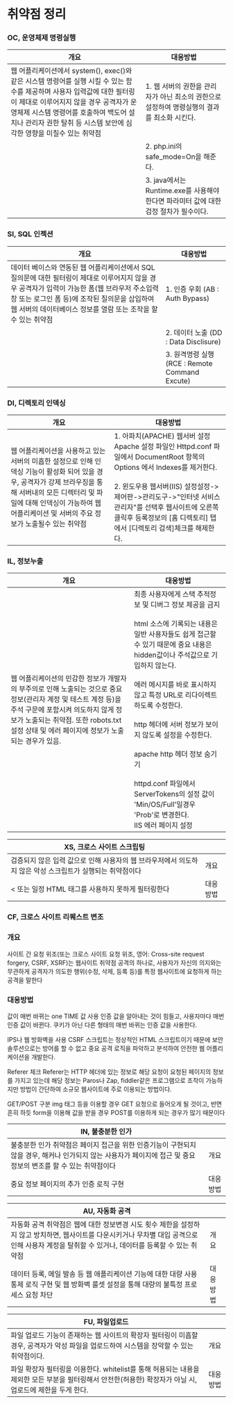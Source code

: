 # **취약점 정리**

### **OC, 운영체제 명령실행**
| 개요 | 대응방법 |
| --- | --- |
| 웹 어플리케이션에서 system(), exec()와 같은 시스템 명령어를 실행 시킬 수 있는 함수를 제공하며 사용자 입력값에 대한 필터링이 제대로 이루어지지 않을 경우 공격자가 운영체제 시스템 명령어를 호출하여 백도어 설치나 관리자 권한 탈취 등 시스템 보안에 심각한 영향을 미칠수 있는 취약점 | 1. 웹 서버의 권한을 관리자가 아닌 최소의 권한으로 설정하여 명령실행의 결과를 최소화 시킨다.
||2. php.ini의 safe_mode=On을 해준다.
||3. java에서는 Runtime.exe를 사용해야한다면 파라미터 값에 대한 검정 절차가 필수이다. |   

### **SI, SQL 인젝션**

| 개요 | 대응방법 |
| --- | --- |
| 데이터 베이스와 연동된 웹 어플리케이션에서 SQL 질의문에 대한 필터링이 제대로 이루어지지 않을 경우 공격자가 입력이 가능한 폼(웹 브라우저 주소입력창 또는 로그인 폼 등)에 조작된 질의문을 삽입하여 웹 서버의 데이터베이스 정보를 열람 또는 조작을 할 수 있는 취약점 | 1. 인증 우회 (AB : Auth Bypass)
||2. 데이터 노출 (DD : Data Disclisure)
||3. 원격명령 실행 (RCE : Remote Command Excute) |

### **DI, 디렉토리 인덱싱**
| 개요 | 대응방법 |
| --- | --- |
| 웹 어플리케이션을 사용하고 있는 서버의 미흡한 설정으로 인해 인덱싱 기능이 활성화 되어 있을 경우, 공격자가 강제 브라우징을 통해 서버내의 모든 디렉터리 및 파일에 대해 인덱싱이 가능하여 웹 어플리케이션 및 서버의 주요 정보가 노출될수 있는 취약점 | 1. 아파치(APACHE) 웹서버 설정Apache 설정 파일인 Httpd.conf 파일에서 DocumentRoot 항목의 Options 에서 Indexes를 제거한다.<br><br>2. 윈도우용 웹서버(IIS) 설정설정->제어판->관리도구->"인터넷 서비스 관리자"를 선택후 웹사이트에 오른쪽 클릭후 등록정보의 [홈 디렉토리] 탭에서 [디렉토리 검색]체크를 해제한다. 

### **IL, 정보누출**

| 개요 | 대응방법 |
| --- | --- |
| 웹 어플리케이션의 민감한 정보가 개발자의 부주의로 인해 노출되는 것으로 중요 정보(관리자 계정 및 테스트 계정 등)을 주석 구문에 포함시켜 의도하지 않게 정보가 노출되는 취약점. 또한 robots.txt 설정 상태 및 에러 페이지에 정보가 노출되는 경우가 있음. | 최종 사용자에게 스택 추적정보 및 디버그 정보 제공을 금지<br><br>html 소스에 기록되는 내용은 일반 사용자들도 쉽게 접근할수 있기 때문에 중요 내용은 hidden값이나 주석값으로 기입하지 않는다. <br><br>에러 메시지를 바로 표시하지 않고 특정 URL로 리다이렉트 하도록 수정한다.<br><br>http 헤더에 서버 정보가 보이지 않도록 설정을 수정한다.<br><br>apache http 헤더 정보 숨기기<br><br>httpd.conf 파일에서 ServerTokens의 설정 값이 'Min/OS/Full'일경우 'Prob'로 변경한다.<br>IIS 에러 페이지 설정 


| XS, 크로스 사이트 스크립팅 |  |
| --- | --- |
| 검증되지 않은 입력 값으로 인해 사용자의 웹 브라우저에서 의도하지 않은 악성 스크립트가 실행되는 취약점이다 | 개요 |
| < 또는 일정 HTML 태그를 사용하지 못하게 필터링한다 | 대응방법 |

### **CF, 크로스 사이트 리퀘스트 변조**

### **개요**
사이트 간 요청 위조(또는 크로스 사이트 요청 위조, 영어: Cross-site request forgery, CSRF, XSRF)는 웹사이트 취약점 공격의 하나로, 사용자가 자신의 의지와는 무관하게 공격자가 의도한 행위(수정, 삭제, 등록 등)를 특정 웹사이트에 요청하게 하는 공격을 말한다

### **대응방법**
값이 매번 바뀌는 one TIME 값 사용
 인증 값을 알아내는 것이 힘들고, 사용자마다 매번 인증 값이 바뀐다. 쿠키가 아닌 다른 형태의 매번 바뀌는 인증 값을 사용한다.

IPS나 웹 방화벽을 사용 
CSRF 스크립트는 정상적인 HTML 스크립트이기 때문에 보안 솔루션으로는 방어를 할 수 없고 중요 공격 로직을 파악하고 분석하여 안전한 웹 어플리케이션을 개발한다.

Referer 체크
Referer는 HTTP 헤더에 있는 정보로 해당 요청이 요청된 페이지의 정보를 가지고 있는데 해당 정보는 Paros나 Zap, fiddler같은 프로그램으로 조작이 가능하지만 방법이 간단하여 소규모 웹사이트에 주로 이용되는 방법이다.

GET/POST 구분 
img 태그 등을 이용할 경우 GET 요청으로 들어오게 될 것이고, 반면 흔히 하듯 form을 이용해 값을 받을 경우 POST를 이용하게 되는 경우가 많기 때문이다

| IN, 불충분한 인가 |  |
| --- | --- |
| 불충분한 인가 취약점은 페이지 접근을 위한 인증기능이 구현되지 않을 경우, 해커나 인가되지 않는 사용자가 페이지에 접근 및 중요 정보의 변조를 할 수 있는 취약점이다 | 개요 |
| 중요 정보 페이지의 추가 인증 로직 구현 | 대응방법 |

| AU, 자동화 공격 |  |
| --- | --- |
| 자동화 공격 취약점은 웹에 대한 정보변경 시도 횟수 제한을 설정하지 않고 방치하면, 웹사이트를 다운시키거나 무차별 대입 공격으로 인해 사용자 계정을 탈취할 수 있거나, 데이터를 등록할 수 있는 취약점 | 개요 |
| 데이터 등록, 메일 발송 등 웹 애플리케이션 기능에 대한 대량 사용 통제 로직 구현 및 웹 방화벽 룰셋 설정을 통해 대량의 불특정 프로세스 요청 차단 | 대응방법 |

| FU, 파일업로드 |  |
| --- | --- |
| 파일 업로드 기능이 존재하는 웹 사이트의 확장자 필터링이 미흡할 경우, 공격자가 악성 파일을 업로드하여 시스템을 장악할 수 있는 취약점이다. | 개요 |
| 파일 확장자 필터링을 이용한다. whitelist를 통해 허용되는 내용을 제외한 모든 부분을 필터링해서 안전한(허용한) 확장자가 아닐 시, 업로드에 제한을 두게 한다. | 대응방법 |

